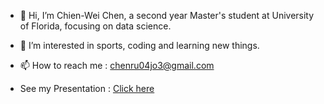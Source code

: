 - 👋 Hi, I’m Chien-Wei Chen, a second year Master's student at University of Florida, focusing on data science.
- 👀 I’m interested in sports, coding and learning new things. 

- 📫 How to reach me : chenru04jo3@gmail.com
- See my Presentation : [Click here](https://ufl.zoom.us/rec/play/fVbHMS6BOfGf6Kk8fRLUflHBv0xiAHjF5Jv57LgBlqLsEzJ9LSut8oW-xojm2fYtd5JFKC1t379Gy5Y.UbRluA6lJZULPr2O?startTime=1650374522000)
<!---
wei5495/wei5495 is a ✨ special ✨ repository because its `README.md` (this file) appears on your GitHub profile.
You can click the Preview link to take a look at your changes.
--->
